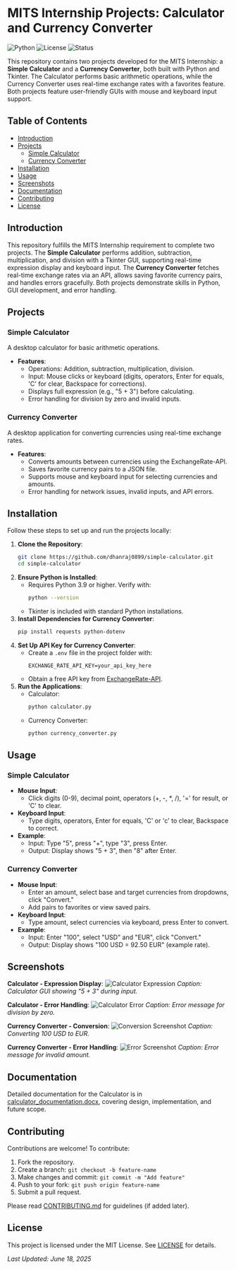 
# MITS Internship Projects: Calculator and Currency Converter

![Python](https://img.shields.io/badge/python-3.9+-blue.svg)
![License](https://img.shields.io/badge/license-MIT-green.svg)
![Status](https://img.shields.io/badge/status-completed-success.svg)

This repository contains two projects developed for the MITS Internship: a **Simple Calculator** and a **Currency Converter**, both built with Python and Tkinter. The Calculator performs basic arithmetic operations, while the Currency Converter uses real-time exchange rates with a favorites feature. Both projects feature user-friendly GUIs with mouse and keyboard input support.

## Table of Contents
- [Introduction](#introduction)
- [Projects](#projects)
  - [Simple Calculator](#simple-calculator)
  - [Currency Converter](#currency-converter)
- [Installation](#installation)
- [Usage](#usage)
- [Screenshots](#screenshots)
- [Documentation](#documentation)
- [Contributing](#contributing)
- [License](#license)

## Introduction
This repository fulfills the MITS Internship requirement to complete two projects. The **Simple Calculator** performs addition, subtraction, multiplication, and division with a Tkinter GUI, supporting real-time expression display and keyboard input. The **Currency Converter** fetches real-time exchange rates via an API, allows saving favorite currency pairs, and handles errors gracefully. Both projects demonstrate skills in Python, GUI development, and error handling.

## Projects

### Simple Calculator
A desktop calculator for basic arithmetic operations.
- **Features**:
  - Operations: Addition, subtraction, multiplication, division.
  - Input: Mouse clicks or keyboard (digits, operators, Enter for equals, 'C' for clear, Backspace for corrections).
  - Displays full expression (e.g., "5 + 3") before calculating.
  - Error handling for division by zero and invalid inputs.

### Currency Converter
A desktop application for converting currencies using real-time exchange rates.
- **Features**:
  - Converts amounts between currencies using the ExchangeRate-API.
  - Saves favorite currency pairs to a JSON file.
  - Supports mouse and keyboard input for selecting currencies and amounts.
  - Error handling for network issues, invalid inputs, and API errors.

## Installation
Follow these steps to set up and run the projects locally:

1. **Clone the Repository**:
   ```bash
   git clone https://github.com/dhanraj0899/simple-calculator.git
   cd simple-calculator
   ```
2. **Ensure Python is Installed**:
   - Requires Python 3.9 or higher. Verify with:
     ```bash
     python --version
     ```
   - Tkinter is included with standard Python installations.
3. **Install Dependencies for Currency Converter**:
   ```bash
   pip install requests python-dotenv
   ```
4. **Set Up API Key for Currency Converter**:
   - Create a `.env` file in the project folder with:
     ```plaintext
     EXCHANGE_RATE_API_KEY=your_api_key_here
     ```
   - Obtain a free API key from [ExchangeRate-API](https://www.exchangerate-api.com).
5. **Run the Applications**:
   - Calculator:
     ```bash
     python calculator.py
     ```
   - Currency Converter:
     ```bash
     python currency_converter.py
     ```

## Usage
### Simple Calculator
- **Mouse Input**:
  - Click digits (0-9), decimal point, operators (+, -, *, /), '=' for result, or 'C' to clear.
- **Keyboard Input**:
  - Type digits, operators, Enter for equals, 'C' or 'c' to clear, Backspace to correct.
- **Example**:
  - Input: Type "5", press "+", type "3", press Enter.
  - Output: Display shows "5 + 3", then "8" after Enter.

### Currency Converter
- **Mouse Input**:
  - Enter an amount, select base and target currencies from dropdowns, click "Convert."
  - Add pairs to favorites or view saved pairs.
- **Keyboard Input**:
  - Type amount, select currencies via keyboard, press Enter to convert.
- **Example**:
  - Input: Enter "100", select "USD" and "EUR", click "Convert."
  - Output: Display shows "100 USD = 92.50 EUR" (example rate).

## Screenshots
**Calculator - Expression Display**:
![Calculator Expression](screenshot_expression.png)
*Caption: Calculator GUI showing "5 + 3" during input.*

**Calculator - Error Handling**:
![Calculator Error](screenshot_error.png)
*Caption: Error message for division by zero.*

**Currency Converter - Conversion**:
![Conversion Screenshot](screenshot_conversion.png)
*Caption: Converting 100 USD to EUR.*

**Currency Converter - Error Handling**:
![Error Screenshot](screenshot_error_currency.png)
*Caption: Error message for invalid amount.*

## Documentation
Detailed documentation for the Calculator is in [calculator_documentation.docx](calculator_documentation.docx), covering design, implementation, and future scope.

## Contributing
Contributions are welcome! To contribute:
1. Fork the repository.
2. Create a branch: `git checkout -b feature-name`
3. Make changes and commit: `git commit -m "Add feature"`
4. Push to your fork: `git push origin feature-name`
5. Submit a pull request.

Please read [CONTRIBUTING.md](CONTRIBUTING.md) for guidelines (if added later).

## License
This project is licensed under the MIT License. See [LICENSE](LICENSE) for details.

*Last Updated: June 18, 2025*
```
